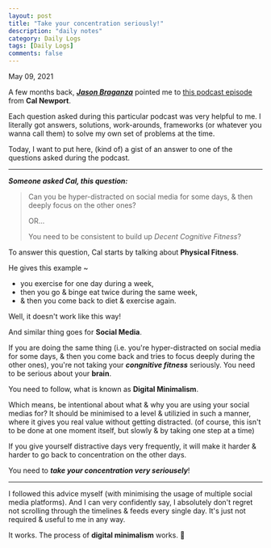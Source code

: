 ```yaml
---
layout: post
title: "Take your concentration seriously!"
description: "daily notes"
category: Daily Logs
tags: [Daily Logs]
comments: false
---
```


May 09, 2021

A few months back, ***[Jason Braganza](https://www.buzzsprout.com/1121972/5519902)*** pointed me to [this podcast episode](https://www.buzzsprout.com/1121972/5519902) from **Cal Newport**. 

Each question asked during this particular podcast was very helpful to me. I literally got answers, solutions, work-arounds, frameworks (or whatever you wanna call them) to solve my own set of problems at the time.

Today, I want to put here, (kind of) a gist of an answer to one of the questions asked during the podcast.<!-- break -->

---

***Someone asked Cal, this question:***

> Can you be hyper-distracted on social media for some days, & then deeply focus on the other ones?
> 
> OR...
> 
> You need to be consistent to build up *Decent Cognitive Fitness*?

To answer this question, Cal starts by talking about **Physical Fitness**.

He gives this example ~ 

- you exercise for one day during a week,
- then you go & binge eat twice during the same week,
- & then you come back to diet & exercise again.

Well, it doesn't work like this way!

And similar thing goes for **Social Media**.

If you are doing the same thing (i.e. you're hyper-distracted on social media for some days, & then you come back and tries to focus deeply during the other ones), you're not taking your ***congnitive fitness*** seriously. You need to be serious about your **brain**.

You need to follow, what is known as **Digital Minimalism**.

Which means, be intentional about what & why you are using your social medias for? It should be minimised to a level & utilizied in such a manner, where it gives you real value without getting distracted. (of course, this isn't to be done at one moment itself, but slowly & by taking one step at a time)

If you give yourself distractive days very frequently, it will make it harder & harder to go back to concentration on the other days.

You need to ***take your concentration very seriousely***!

---

I followed this advice myself (with minimising the usage of multiple social media platforms). And I can very confidently say, I absolutely don't regret not scrolling through the timelines & feeds every single day. It's just not required & useful to me in any way.

It works. The process of **digital minimalism** works. 🙂

